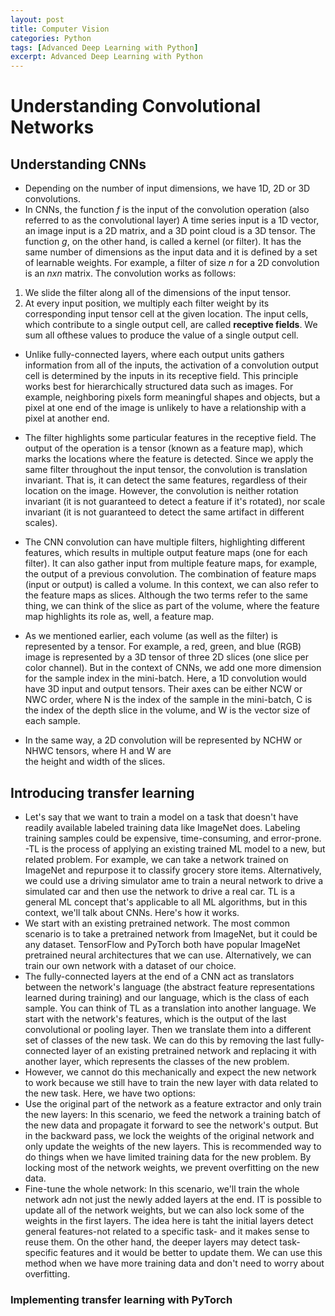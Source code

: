 ```yaml
---
layout: post
title: Computer Vision
categories: Python  
tags: [Advanced Deep Learning with Python]
excerpt: Advanced Deep Learning with Python
---
```

# Understanding Convolutional Networks 
## Understanding CNNs 
- Depending on the  number of input dimensions, we have  1D, 2D or 3D convolutions.
- In CNNs, the function *f* is the input  of the convolution operation (also referred to as the
convolutional layer) A time series input is a 1D vector, an image input is a 2D matrix, and a 3D point cloud 
is a 3D tensor. The function *g*, on the other hand, is called a kernel (or filter). It has the same
number of dimensions as the  input  data and it is defined by a set of learnable weights. For example,
a filter of size  *n* for a 2D convolution is an *nxn* matrix. The convolution works as follows:
1. We slide the filter along all of the dimensions of the input tensor.
2. At every input position, we multiply each filter weight by its corresponding input tensor cell
at the given location. The input cells, which contribute to a single output cell, are called
**receptive fields**. We sum all ofthese values to produce the value of a single output cell.
- Unlike fully-connected layers, where each output units gathers information from all of the inputs, 
the activation of a convolution output cell is determined by the inputs in its receptive field.
This principle works best for hierarchically structured data such as images. For example, neighboring
pixels form meaningful shapes and objects, but a pixel at one end of the image is unlikely
to have a relationship with a pixel at another end. 
- The  filter  highlights some particular features in the receptive field. The output of the operation
is a tensor  (known as a feature map), which marks the locations where the feature is detected.
Since we apply the  same filter throughout the input tensor, the convolution is translation invariant.
That is, it can detect the same features, regardless of their location on the image. However, the convolution
is neither rotation invariant  (it is not  guaranteed to detect a feature if it's rotated), nor scale
invariant (it is not guaranteed to detect the same artifact in different scales). 

- The CNN convolution can have multiple filters, highlighting different features, which results
in multiple output feature maps (one for each  filter). It can also gather  input from multiple feature
maps, for example, the output of a previous convolution. The combination of feature maps (input or  output)
is called  a volume. In  this context, we can also refer to the feature maps as slices. 
Although the two terms refer to  the same thing, we  can think of the  slice  as part  of the volume,
where the  feature  map highlights its role as, well, a feature  map.
- As we mentioned earlier,  each volume (as well as the  filter) is represented by a tensor. For example, 
a red, green, and blue (RGB) image  is represented by a 3D tensor  of three 2D slices (one slice 
per  color channel). But in the context of CNNs, we add one more dimension for the  sample index
in the mini-batch. Here, a 1D  convolution would have 3D input and output tensors. Their axes 
can be  either NCW or  NWC order, where N is the index of the sample in the  mini-batch,
C is the  index of the depth slice  in the volume, and W is the vector size of each sample. 
- In the  same way, a 2D convolution will be represented by NCHW or NHWC tensors, where H and W  are  
the  height and width of the slices. 

## Introducing transfer learning 
- Let's say that  we want to train a model on a task that doesn't have readily available labeled training data
like ImageNet does. Labeling  training samples could be expensive, time-consuming, and error-prone.
-TL is the process of applying an existing trained ML model to a  new, but related problem. 
For  example, we can take a  network trained on ImageNet and repurpose it to classify grocery store items.
Alternatively, we could use a driving  simulator ame to  train a neural network to drive a 
simulated  car and then use the network  to drive a real car. TL is a  general ML concept  that's applicable
to all ML algorithms, but in this context, we'll talk about CNNs. Here's how it works.
- We start with  an existing pretrained network. The most common scenario is to take a pretrained network from ImageNet, 
but it could be any dataset.  TensorFlow and PyTorch both have popular ImageNet pretrained neural architectures 
that we can use. Alternatively, we can train our own network with a dataset of our choice.
- The  fully-connected layers at the end of  a CNN act  as translators between the  network's language  (the abstract
feature representations learned during training) and our language, which is the class of each sample.
You can think of TL as a translation into another language. We start  with the network's features, which
is the  output of the  last convolutional or pooling layer. Then we translate them into a different
set of classes of the  new task. We  can do this by removing the last fully-connected layer of an existing 
pretrained network and replacing it with another layer, which represents  the classes of the new problem. 
- However, we cannot do this mechanically and expect the  new network to work because  we still have  to 
train the  new layer with data  related to the  new task. Here, we have  two options:
- Use the original part of the network  as a feature extractor and only train the new layers:
In this scenario, we  feed the network a training  batch  of the  new data and propagate it 
forward to see the network's output. But in the backward pass, we lock the weights of the original network
and only update the weights of the new layers. This is recommended way to do things when we have
limited training  data  for the  new problem. By locking most of the  network weights, we  prevent 
overfitting on the  new data.
- Fine-tune the whole network: In this scenario, we'll train the whole network adn not just the newly
added layers at the end. IT is possible to update all of the network weights, but we can also
lock some of the  weights in the first layers. The idea here is taht the  initial layers detect
general features-not related to a specific task- and it  makes sense to reuse them. On the other hand,
the deeper  layers may detect task-specific features and it would be better to update them.
We can use this method when we have more training data  and don't need to worry about overfitting. 

###  Implementing transfer learning with PyTorch





























